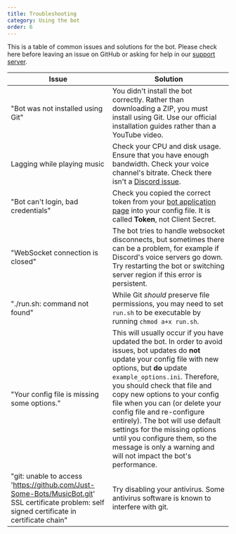 ```yaml
---
title: Troubleshooting
category: Using the bot
order: 6
---
```


This is a table of common issues and solutions for the bot. Please check here before leaving an issue on GitHub or asking for help in our [support server](https://discord.gg/bots).

Issue | Solution
--- | ---
"Bot was not installed using Git" | You didn't install the bot correctly. Rather than downloading a ZIP, you must install using Git. Use our official installation guides rather than a YouTube video.
Lagging while playing music | Check your CPU and disk usage. Ensure that you have enough bandwidth. Check your voice channel's bitrate. Check there isn't a [Discord issue](https://status.discordapp.com).
"Bot can't login, bad credentials" | Check you copied the correct token from your [bot application page](https://discordapp.com/developers/applications/me) into your config file. It is called **Token**, not Client Secret.
"WebSocket connection is closed" | The bot tries to handle websocket disconnects, but sometimes there can be a problem, for example if Discord's voice servers go down. Try restarting the bot or switching server region if this error is persistent.
"./run.sh: command not found" | While Git *should* preserve file permissions, you may need to set `run.sh` to be executable by running `chmod a+x run.sh`.
"Your config file is missing some options." | This will usually occur if you have updated the bot. In order to avoid issues, bot updates do **not** update your config file with new options, but **do** update `example_options.ini`. Therefore, you should check that file and copy new options to your config file when you can (or delete your config file and re-configure entirely). The bot will use default settings for the missing options until you configure them, so the message is only a warning and will not impact the bot's performance.
"git: unable to access 'https://github.com/Just-Some-Bots/MusicBot.git' SSL certificate problem: self signed certificate in certificate chain" | Try disabling your antivirus. Some antivirus software is known to interfere with git.
